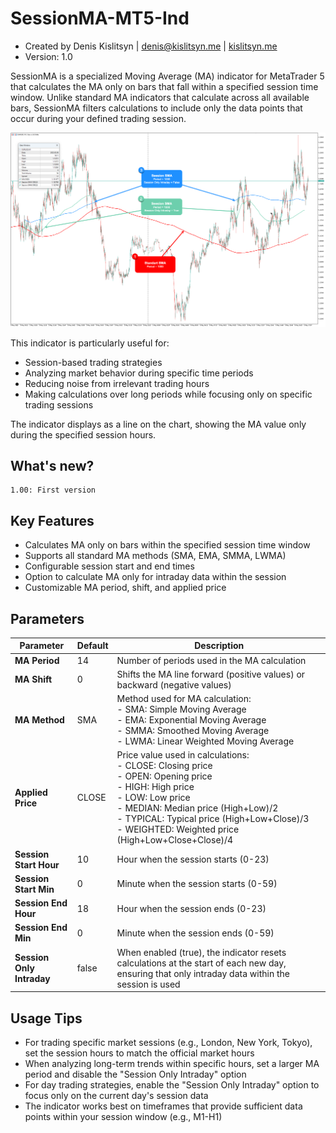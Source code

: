 # SessionMA-MT5-Ind

* Created by Denis Kislitsyn | denis@kislitsyn.me | [kislitsyn.me](https://kislitsyn.me/personal/algo)
* Version: 1.0

SessionMA is a specialized Moving Average (MA) indicator for MetaTrader 5 that calculates the MA only on bars that fall within a specified session time window. Unlike standard MA indicators that calculate across all available bars, SessionMA filters calculations to include only the data points that occur during your defined trading session.

![Layout](img/UM001.%20Layout.png)

This indicator is particularly useful for:
- Session-based trading strategies
- Analyzing market behavior during specific time periods
- Reducing noise from irrelevant trading hours
- Making calculations over long periods while focusing only on specific trading sessions

The indicator displays as a line on the chart, showing the MA value only during the specified session hours.



## What's new?
```
1.00: First version
```

## Key Features

- Calculates MA only on bars within the specified session time window
- Supports all standard MA methods (SMA, EMA, SMMA, LWMA)
- Configurable session start and end times
- Option to calculate MA only for intraday data within the session
- Customizable MA period, shift, and applied price

## Parameters

| Parameter | Default | Description |
|-----------|---------|-------------|
| **MA Period** | 14 | Number of periods used in the MA calculation |
| **MA Shift** | 0 | Shifts the MA line forward (positive values) or backward (negative values) |
| **MA Method** | SMA | Method used for MA calculation:<br>- SMA: Simple Moving Average<br>- EMA: Exponential Moving Average<br>- SMMA: Smoothed Moving Average<br>- LWMA: Linear Weighted Moving Average |
| **Applied Price** | CLOSE | Price value used in calculations:<br>- CLOSE: Closing price<br>- OPEN: Opening price<br>- HIGH: High price<br>- LOW: Low price<br>- MEDIAN: Median price (High+Low)/2<br>- TYPICAL: Typical price (High+Low+Close)/3<br>- WEIGHTED: Weighted price (High+Low+Close+Close)/4 |
| **Session Start Hour** | 10 | Hour when the session starts (0-23) |
| **Session Start Min** | 0 | Minute when the session starts (0-59) |
| **Session End Hour** | 18 | Hour when the session ends (0-23) |
| **Session End Min** | 0 | Minute when the session ends (0-59) |
| **Session Only Intraday** | false | When enabled (true), the indicator resets calculations at the start of each new day, ensuring that only intraday data within the session is used |

## Usage Tips

- For trading specific market sessions (e.g., London, New York, Tokyo), set the session hours to match the official market hours
- When analyzing long-term trends within specific hours, set a larger MA period and disable the "Session Only Intraday" option
- For day trading strategies, enable the "Session Only Intraday" option to focus only on the current day's session data
- The indicator works best on timeframes that provide sufficient data points within your session window (e.g., M1-H1)


